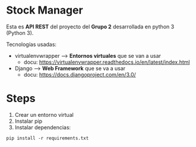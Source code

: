 # Stock Manager

Esta es **API REST** del proyecto del **Grupo 2** desarrollada en python 3 (Python 3).

Tecnologías usadas:
-  virtualenvwrapper --> **Entornos virtuales** que se van a usar
   - docu: https://virtualenvwrapper.readthedocs.io/en/latest/index.html 
- Django --> **Web Framework** que se va a usar 
   - docu: https://docs.djangoproject.com/en/3.0/

# Steps
1. Crear un entorno virtual
2. Instalar pip
3. Instalar dependencias:
~~~ 
pip install -r requirements.txt 
~~~
